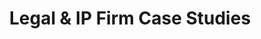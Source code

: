 ---
title: "Legal & IP Firm Case Studies"
description: "Discover how law firms built thought leadership platforms that attract ideal clients while maintaining professional standards and ethical compliance."

sections:
  - type: "content"
    class: "about"
    content: |
      ## Legal Practice Marketing Success Stories
      
      Legal and IP firms require marketing approaches that build trust, demonstrate expertise, and maintain strict professional standards. These case studies show how law firms transformed their business development from networking-dependent to systematically generated qualified inquiries.

  - type: "testimonials"
    class: "testimonials"
    header:
      title: "Legal Firm Results"
    items:
      - quote: "Anoop helped us build a thought leadership platform that generates 3-4 qualified corporate inquiries per month while staying within our professional guidelines. Our close rate improved dramatically."
        author: "David Thompson, Managing Partner, IP Law Practice"
      - quote: "Finally, marketing that works for professional services. We doubled our qualified inquiries in six months while enhancing our reputation as industry experts."
        author: "Jennifer Walsh, Employment Law Partner"

cta:
  title: "Ready to Build Ethical, Effective Legal Marketing?"
  subtitle: "If you're ready to move beyond networking dependencies and build systematic lead generation, let's discuss your practice needs."
  button:
    text: "Schedule a Strategy Call"
    url: "/contact/"
---